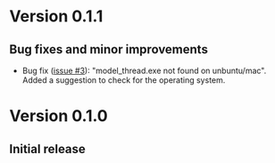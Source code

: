 # Version 0.1.1

## Bug fixes and minor improvements

* Bug fix ([issue #3](https://github.com/donaldRwilliams/chkptstanr/issues/3)):
"model_thread.exe not found on unbuntu/mac". Added a suggestion to 
check for the operating system.


# Version 0.1.0

## Initial release